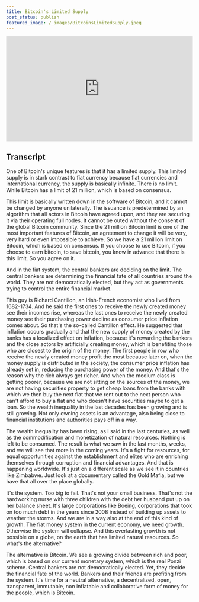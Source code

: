 ```yaml
---
title: Bitcoin's Limited Supply
post_status: publish
featured_image: /_images/BitcoinsLimitedSupply.jpeg
---
```


<div style="padding:56.25% 0 0 0;position:relative;"><iframe src="https://player.vimeo.com/video/832609918?badge=0&amp;autopause=0&amp;player_id=0&amp;app_id=58479" frameborder="0" allow="autoplay; fullscreen; picture-in-picture" allowfullscreen style="position:absolute;top:0;left:0;width:100%;height:100%;" title="010 Bitcoin's Limited Supply"></iframe></div>

<div style="margin-bottom:30px;"></div>

## Transcript

One of Bitcoin's unique features is that it has a limited supply. This limited supply is in stark contrast to fiat currency because fiat currencies and international currency, the supply is basically infinite. There is no limit. While Bitcoin has a limit of 21 million, which is based on consensus. 

This limit is basically written down in the software of Bitcoin, and it cannot be changed by anyone unilaterally. The issuance is predetermined by an algorithm that all actors in Bitcoin have agreed upon, and they are securing it via their operating full nodes. It cannot be outed without the consent of the global Bitcoin community. Since the 21 million Bitcoin limit is one of the most important features of Bitcoin, an agreement to change it will be very, very hard or even impossible to achieve. So we have a 21 million limit on Bitcoin, which is based on consensus. If you choose to use Bitcoin, if you choose to earn bitcoin, to save bitcoin, you know in advance that there is this limit. So you agree on it. 

And in the fiat system, the central bankers are deciding on the limit. The central bankers are determining the financial fate of all countries around the world. They are not democratically elected, but they act as governments trying to control the entire financial market. 

This guy is Richard Cantillon, an Irish-French economist who lived from 1682-1734. And he said the first ones to receive the newly created money see their incomes rise, whereas the last ones to receive the newly created money see their purchasing power decline as consumer price inflation comes about. So that's the so-called Cantillon effect. He suggested that inflation occurs gradually and that the new supply of money created by the banks has a localized effect on inflation, because it's rewarding the bankers and the close actors by artificially creating money, which is benefiting those who are closest to the origin of the money. The first people in row who receive the newly created money profit the most because later on, when the money supply is distributed in the society, the consumer price inflation has already set in, reducing the purchasing power of the money. And that's the reason why the rich always get richer. And when the medium class is getting poorer, because we are not sitting on the sources of the money, we are not having securities property to get cheap loans from the banks with which we then buy the next flat that we rent out to the next person who can't afford to buy a flat and who doesn't have securities maybe to get a loan. So the wealth inequality in the last decades has been growing and is still growing. Not only owning assets is an advantage, also being close to financial institutions and authorities pays off in a way. 

The wealth inequality has been rising, as I said in the last centuries, as well as the commodification and monetization of natural resources. Nothing is left to be consumed. The result is what we saw in the last months, weeks, and we will see that more in the coming years. It's a fight for resources, for equal opportunities against the establishment and elites who are enriching themselves through corruption and financial advantages. And that is happening worldwide. It's just on a different scale as we see it in countries like Zimbabwe. Just look at a documentary called the Gold Mafia, but we have that all over the place globally. 

It's the system. Too big to fail. That's not your small business. That's not the hardworking nurse with three children with the debt her husband put up on her balance sheet. It's large corporations like Boeing, corporations that took on too much debt in the years since 2008 instead of building up assets to weather the storms. And we are in a way also at the end of this kind of growth. The fiat money system in the current economy, we need growth. Otherwise the system will collapse. And this everlasting growth is not possible on a globe, on the earth that has limited natural resources. So what's the alternative? 

The alternative is Bitcoin. We see a growing divide between rich and poor, which is based on our current monetary system, which is the real Ponzi scheme. Central bankers are not democratically elected. Yet, they decide the financial fate of the world. Bankers and their friends are profiting from the system. It's time for a neutral alternative, a decentralized, open, transparent, immutable, non inflatable and collaborative form of money for the people, which is Bitcoin.
